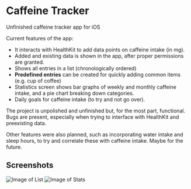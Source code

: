 # Caffeine Tracker
 
 Unfinished caffeine tracker app for iOS

Current features of the app: 

- It interacts with HealthKit to add data points on caffeine intake (in mg). 
- Added and existing data is shown in the app, after proper permissions are granted. 
- Shows all entries in a list (chronologically ordered)
- **Predefined entries** can be created for quickly adding common items (e.g. cup of coffee)
- Statistics screen shows bar graphs of weekly and monthly caffeine intake, and a pie chart breaking down categories. 
- Daily goals for caffeine intake (to try and not go over). 

The project is unpolished and unfinished but, for the most part, functional. Bugs are present, especially when trying to interface with HealthKit and preexisting data. 

Other features were also planned, such as incorporating water intake and sleep hours, to try and correlate these with caffeine intake. Maybe for the future. 

## Screenshots

![Image of List](/screenshots/sc_list)
![Image of Stats](/screenshots/sc_stats)
